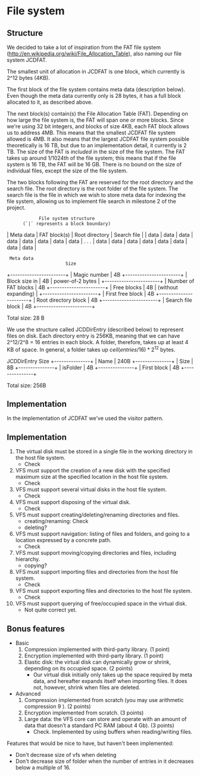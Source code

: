 File system
=============

Structure
-----------
We decided to take a lot of inspiration from the FAT file system (http://en.wikipedia.org/wiki/File_Allocation_Table), also naming our file system JCDFAT.

The smallest unit of allocation in JCDFAT is one block, which currently is 2^12 bytes (4KB).

The first block of the file system contains meta data (description below). Even though the meta data currently only is 28 bytes, it has a full block allocated to it, as described above.

The next block(s) contain(s) the File Allocation Table (FAT). Depending on how large the file system is, the FAT will span one or more blocks. Since we're using 32 bit integers, and blocks of size 4KB, each FAT block allows us to address 4MB.  This means that the smallest JCDFAT file system allowed is 4MB. It also means that the largest JCDFAT file system possible theoretically is 16 TB, but due to an implementation detail, it currently is 2 TB. The size of the FAT is _included_ in the size of the file system. The FAT takes up around 1/1024th of the file system; this means that if the file system is 16 TB, the FAT will be 16 GB.
There is no bound on the size of individual files, except the size of the file system.

The two blocks following the FAT are reserved for the root directory and the search file. The root directory is the root folder of the file system. The search file is the file in which we wish to store meta data for indexing the file system, allowing us to implement file search in milestone 2 of the project.


                File system structure
          (`|` represents a block boundary)

| Meta data | FAT block(s) | Root directory | Search file |
| data | data | data | data | data | data | data |  data  |
                        . . .
| data | data | data | data | data | data | data |  data  |



     Meta data
                          Size
+-----------------------+
| Magic number          | 4B
+-----------------------+
| Block size in         | 4B
| power-of-2 bytes      |
+-----------------------+
| Number of FAT blocks  | 4B
+-----------------------+
| Free blocks           | 4B
| (without expanding)   |
+-----------------------+
| First free block      | 4B
+-----------------------+
| Root directory block  | 4B
+-----------------------+
| Search file block     | 4B
+-----------------------+

Total size: 28 B



We use the structure called JCDDirEntry (described below) to represent files on disk. Each directory entry is 256KB, meaning that we can have 2^12/2^8 = 16 entries in each block. A folder, therefore, takes up at least 4 KB of space. In general, a folder takes up $ceil(entries / 16) * 2^12$ bytes.


JCDDirEntry
                  Size
+---------------+
| Name          | 240B
+---------------+
| Size          | 8B
+---------------+
| isFolder      | 4B
+---------------+
| First block   | 4B
+---------------+

Total size: 256B


Implementation
----------------

In the implementation of JCDFAT we've used the visitor pattern.




Implementation
----------------

1. The virtual disk must be stored in a single file in the working directory in the host file system.
    - Check
2. VFS must support the creation of a new disk with the specified maximum size at the specified location in the host file system.
    - Check
3. VFS must support several virtual disks in the host file system.
    - Check
4. VFS must support disposing of the virtual disk.
    - Check
5. VFS must support creating/deleting/renaming directories and files.
    - creating/renaming: Check
    - deleting?
6. VFS must support navigation: listing of files and folders, and going to a location expressed by a concrete path.
    - Check
7. VFS must support moving/copying directories and files, including hierarchy.
    - copying?
8. VFS must support importing files and directories from the host file system.
    - Check
9. VFS must support exporting files and directories to the host file system.
    - Check
10. VFS must support querying of free/occupied space in the virtual disk.
    - Not quite correct yet.

Bonus features
----------------
- Basic
    1. Compression implemented with third-party library. (1 point)
    2. Encryption implemented with third-party library. (1 point)
    3. Elastic disk: the virtual disk can dynamically grow or shrink, depending on its occupied space. (2 points)
        - Our virtual disk initially only takes up the space required by meta data, and hereafter expands itself when importing files. It does not, however, shrink when files are deleted.
- Advanced
    1. Compression implemented from scratch (you may use arithmetic compression 9 ). (2 points)
    2. Encryption implemented from scratch. (3 points)
    3. Large data: the VFS core can store and operate with an amount of data that doesn’t a standard PC RAM (about 4 Gb). (3 points)
        - Check. Implemented by using buffers when reading/writing files.


Features that would be nice to have, but haven't been implemented:

- Don't decrease size of vfs when deleting
- Don't decrease size of folder when the number of entries in it decreases below a multiple of 16.

